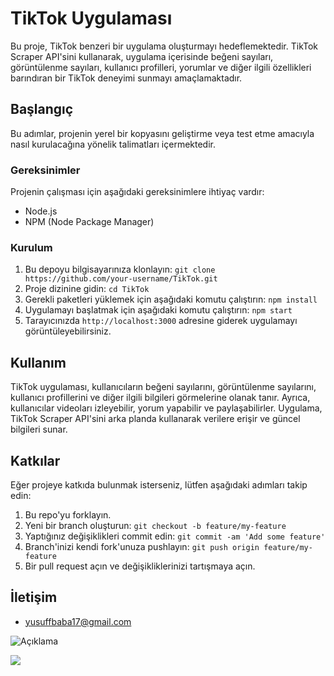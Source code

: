# TikTok Uygulaması

Bu proje, TikTok benzeri bir uygulama oluşturmayı hedeflemektedir. TikTok Scraper API'sini kullanarak, uygulama içerisinde beğeni sayıları, görüntülenme sayıları, kullanıcı profilleri, yorumlar ve diğer ilgili özellikleri barındıran bir TikTok deneyimi sunmayı amaçlamaktadır.

## Başlangıç

Bu adımlar, projenin yerel bir kopyasını geliştirme veya test etme amacıyla nasıl kurulacağına yönelik talimatları içermektedir.

### Gereksinimler

Projenin çalışması için aşağıdaki gereksinimlere ihtiyaç vardır:

- Node.js
- NPM (Node Package Manager)

### Kurulum

1. Bu depoyu bilgisayarınıza klonlayın: `git clone https://github.com/your-username/TikTok.git`
2. Proje dizinine gidin: `cd TikTok`
3. Gerekli paketleri yüklemek için aşağıdaki komutu çalıştırın: `npm install`
4. Uygulamayı başlatmak için aşağıdaki komutu çalıştırın: `npm start`
5. Tarayıcınızda `http://localhost:3000` adresine giderek uygulamayı görüntüleyebilirsiniz.

## Kullanım

TikTok uygulaması, kullanıcıların beğeni sayılarını, görüntülenme sayılarını, kullanıcı profillerini ve diğer ilgili bilgileri görmelerine olanak tanır. Ayrıca, kullanıcılar videoları izleyebilir, yorum yapabilir ve paylaşabilirler. Uygulama, TikTok Scraper API'sini arka planda kullanarak verilere erişir ve güncel bilgileri sunar.

## Katkılar

Eğer projeye katkıda bulunmak isterseniz, lütfen aşağıdaki adımları takip edin:

1. Bu repo'yu forklayın.
2. Yeni bir branch oluşturun: `git checkout -b feature/my-feature`
3. Yaptığınız değişiklikleri commit edin: `git commit -am 'Add some feature'`
4. Branch'inizi kendi fork'unuza pushlayın: `git push origin feature/my-feature`
5. Bir pull request açın ve değişikliklerinizi tartışmaya açın.


## İletişim

- yusuffbaba17@gmail.com



![Açıklama](https://www.google.com/search?q=aslan+resmi+jpg&rlz=1C1CHWL_trTR1039TR1039&sxsrf=APwXEdecMk-7EbhBL_VfcrDhB6DSs6tBHA:1686736055381&source=lnms&tbm=isch&sa=X&ved=2ahUKEwicnqS7vcL_AhX9SPEDHbJvAQ8Q_AUoAXoECAIQAw#imgrc=wMo18Er-nRcj0M)





![](data:image/jpeg;base64,base64_encoded_image)



